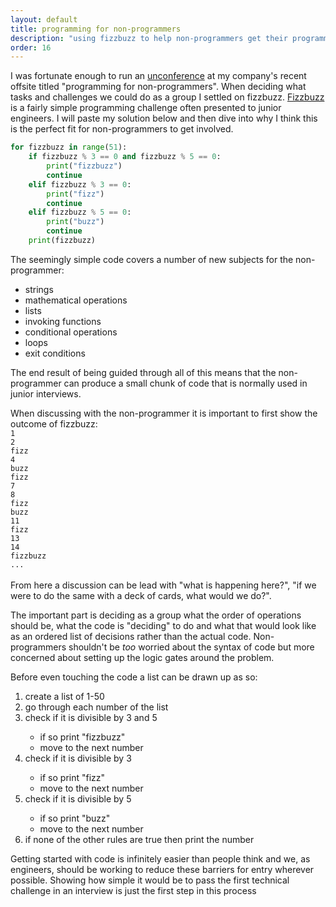 ```yaml
---
layout: default
title: programming for non-programmers
description: "using fizzbuzz to help non-programmers get their programming hands dirty"
order: 16
---
```


<p>I was fortunate enough to run an <a href="https://www.ncbi.nlm.nih.gov/pmc/articles/PMC4310607/#:~:text=Unlike%20traditional%20conferences%2C%20an%20unconference,even%20the%20time%20and%20venues.">unconference</a> at my company's recent offsite titled "programming for non-programmers". When deciding what tasks and challenges we could do as a group I settled on fizzbuzz. <a href="https://en.wikipedia.org/wiki/Fizz_buzz#:~:text=Fizz%20buzz%20is%20a%20group,with%20the%20word%20%22fizzbuzz%22.">Fizzbuzz</a> is a fairly simple programming challenge often presented to junior engineers. I will paste my solution below and then dive into why I think this is the perfect fit for non-programmers to get involved.</p>

```py
for fizzbuzz in range(51):
    if fizzbuzz % 3 == 0 and fizzbuzz % 5 == 0:
        print("fizzbuzz")
        continue
    elif fizzbuzz % 3 == 0:
        print("fizz")
        continue
    elif fizzbuzz % 5 == 0:
        print("buzz")
        continue
    print(fizzbuzz)
```

<p>The seemingly simple code covers a number of new subjects for the non-programmer:
  <ul>
    <li>strings</li>
    <li>mathematical operations</li>
    <li>lists</li>
    <li>invoking functions</li>
    <li>conditional operations</li>
    <li>loops</li>
    <li>exit conditions</li>
  </ul>
The end result of being guided through all of this means that the non-programmer can produce a small chunk of code that is normally used in junior interviews. 
</p>
<p>
  When discussing with the non-programmer it is important to first show the outcome of fizzbuzz:

<code>
1
2
fizz
4
buzz
fizz
7
8
fizz
buzz
11
fizz
13
14
fizzbuzz
...
</code>
<br>
From here a discussion can be lead with "what is happening here?", "if we were to do the same with a deck of cards, what would we do?".
  </p>
<p>
  The important part is deciding as a group what the order of operations should be, what the code is "deciding" to do and what that would look like as an ordered list of decisions rather than the actual code. Non-programmers shouldn't be <i>too</i> worried about the syntax of code but more concerned about setting up the logic gates around the problem.
</p>
<p>Before even touching the code a list can be drawn up as so:
<ol>
  <li>create a list of 1-50</li>
  <li>go through each number of the list</li>
  <li>check if it is divisible by 3 and 5</li>
    <ul id="list2">
    <li>if so print "fizzbuzz"</li>
    <li>move to the next number</li>
  </ul>
  <li>check if it is divisible by 3</li>
    <ul id="list2">
    <li>if so print "fizz"</li>
    <li>move to the next number</li>
  </ul>
<li>check if it is divisible by 5</li>
    <ul id="list2">
    <li>if so print "buzz"</li>
    <li>move to the next number</li>
  </ul>
  <li>if none of the other rules are true then print the number</li>
  </ol>
<p>Getting started with code is infinitely easier than people think and we, as engineers, should be working to reduce these barriers for entry wherever possible. Showing how simple it would be to pass the first technical challenge in an interview is just the first step in this process</p>


